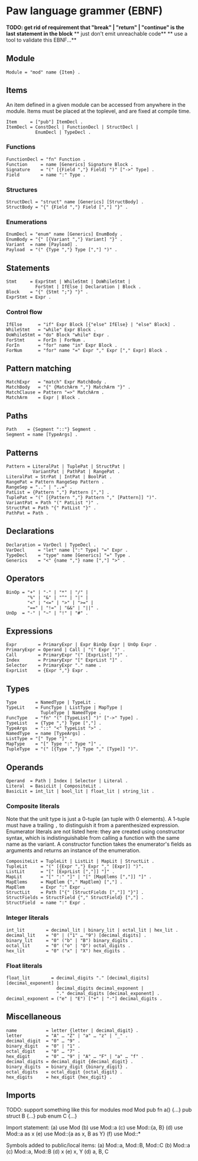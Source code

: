 # Paw language grammer (EBNF)
**TODO: get rid of requirement that "break" | "return" | "continue" is the last statement in the block**
**      just don't emit unreachable code**
**      use a tool to validate this EBNF...**

## Module
```ebnf
Module = "mod" name {Item} .
```

## Items
An item defined in a given module can be accessed from anywhere in the module.
Items must be placed at the toplevel, and are fixed at compile time.
```ebnf
Item     = ["pub"] ItemDecl .
ItemDecl = ConstDecl | FunctionDecl | StructDecl | 
           EnumDecl | TypeDecl .
```

### Functions
```ebnf
FunctionDecl = "fn" Function .
Function     = name [Generics] Signature Block .
Signature    = "(" [{Field ","} Field] ")" ["->" Type] .
Field        = name ":" Type .
```

### Structures
```ebnf
StructDecl = "struct" name [Generics] [StructBody] .
StructBody = "{" {Field ","} Field [","] "}" .
```

### Enumerations
```ebnf
EnumDecl = "enum" name [Generics] EnumBody .
EnumBody = "{" [{Variant ","} Variant] "}" .
Variant  = name [Payload] .
Payload  = "(" {Type ","} Type [","] ")" .
```

## Statements
```ebnf
Stmt     = ExprStmt | WhileStmt | DoWhileStmt |
           ForStmt | IfElse | Declaration | Block .
Block    = "{" {Stmt ";"} "}" .
ExprStmt = Expr .
```

### Control flow
```ebnf
IfElse      = "if" Expr Block [{"else" IfElse} | "else" Block] .
WhileStmt   = "while" Expr Block .
DoWhileStmt = "do" Block "while" Expr .
ForStmt     = ForIn | ForNum .
ForIn       = "for" name "in" Expr Block .
ForNum      = "for" name "=" Expr "," Expr ["," Expr] Block .
```

## Pattern matching
```ebnf
MatchExpr   = "match" Expr MatchBody .
MatchBody   = "{" {MatchArm ","} MatchArm "}" .
MatchClause = Pattern "=>" MatchArm .
MatchArm    = Expr | Block .
```

## Paths
```ebnf
Path    = {Segment "::"} Segment .
Segment = name [TypeArgs] .
```

## Patterns
```ebnf
Pattern = LiteralPat | TuplePat | StructPat | 
          VariantPat | PathPat | RangePat .
LiteralPat = StrPat | IntPat | BoolPat .
RangePat = Pattern RangeSep Pattern .
RangeSep = ".." | "..=" .
PatList = {Pattern ","} Pattern [","] .
TuplePat = "(" [{Pattern ","} Pattern "," [Pattern]] ")".
VariantPat = Path "(" PatList ")" .
StructPat = Path "{" PatList "}" .
PathPat = Path .
```

## Declarations
```ebnf
Declaration = VarDecl | TypeDecl .
VarDecl     = "let" name [":" Type] "=" Expr .
TypeDecl    = "type" name [Generics] "=" Type .
Generics    = "<" {name ","} name [","] ">" .
```

## Operators
```ebnf
BinOp = "+" | "-" | "*" | "/" |
        "%" | "&" | "^" | "|" |
        "<" | "<=" | ">" | ">=" | 
        "==" | "!=" | "&&" | "||" .
UnOp  = "-" | "~" | "!" | "#" .
```

## Expressions
```ebnf
Expr        = PrimaryExpr | Expr BinOp Expr | UnOp Expr . 
PrimaryExpr = Operand | Call | "(" Expr ")" .
Call        = PrimaryExpr "(" [ExprList] ")" .
Index       = PrimaryExpr "[" ExprList "]" .
Selector    = PrimaryExpr "." name .
ExprList    = {Expr ","} Expr .
```

## Types
```ebnf
Type       = NamedType | TypeLit .
TypeLit    = FuncType | ListType | MapType | 
             TupleType | NamedType .
FuncType   = "fn" "(" [TypeList] ")" ["->" Type] .
TypeList   = {Type ","} Type [","] .
TypeArgs   = "::" "<" TypeList ">" .
NamedType  = name [TypeArgs] .
ListType = "[" Type "]" .
MapType    = "[" Type ":" Type "]" .
TupleType  = "(" [{Type ","} Type "," [Type]] ")".
```

## Operands
```ebnf
Operand  = Path | Index | Selector | Literal .
Literal  = BasicLit | CompositeLit .
BasicLit = int_lit | bool_lit | float_lit | string_lit .
```

### Composite literals
Note that the unit type is just a 0-tuple (an tuple with 0 elements).
A 1-tuple must have a trailing `,` to distinguish it from a parenthesized expression.
Enumerator literals are not listed here: they are created using constructor syntax, which is indistinguishable from calling a function with the same name as the variant.
A constructor function takes the enumerator's fields as arguments and returns an instance of the enumeration.
```ebnf
CompositeLit = TupleLit | ListLit | MapLit | StructLit .
TupleLit     = "(" [{Expr ","} Expr "," [Expr]] ")".
ListLit      = "[" [ExprList [","]] "]" .
MapLit       = "[" ":" "]" | "[" [MapElems [","]] "]" .
MapElems     = MapElem {"," MapElem} [","] .
MapElem      = Expr ":" Expr .
StructLit    = Path ["{" [StructFields [","]] "}"] .
StructFields = StructField {"," StructField} [","] .
StructField  = name ":" Expr .
```

### Integer literals
```ebnf
int_lit        = decimal_lit | binary_lit | octal_lit | hex_lit .
decimal_lit    = "0" | ("1" … "9") [decimal_digits] .
binary_lit     = "0" ("b" | "B") binary_digits .
octal_lit      = "0" ("o" | "O") octal_digits .
hex_lit        = "0" ("x" | "X") hex_digits .
```

### Float literals
```ebnf
float_lit        = decimal_digits "." [decimal_digits] [decimal_exponent] |
                   decimal_digits decimal_exponent |
                   "." decimal_digits [decimal_exponent] .
decimal_exponent = ("e" | "E") ["+" | "-"] decimal_digits .
```

## Miscellaneous
```ebnf
name           = letter {letter | decimal_digit} .
letter         = "A" … "Z" | "a" … "z" | "_" .
decimal_digit  = "0" … "9" .
binary_digit   = "0" | "1" .
octal_digit    = "0" … "7" .
hex_digit      = "0" … "9" | "A" … "F" | "a" … "f" .
decimal_digits = decimal_digit {decimal_digit} .
binary_digits  = binary_digit {binary_digit} .
octal_digits   = octal_digit {octal_digit} .
hex_digits     = hex_digit {hex_digit} .
```

## Imports
TODO: support something like this for modules
mod Mod
pub fn a() {...}
pub struct B {...}
pub enum C {...}

Import statement:
(a) use Mod
(b) use Mod::a
(c) use Mod::{a, B}
(d) use Mod::a as x
(e) use Mod::{a as x, B as Y}
(f) use Mod::*

Symbols added to public/local items:
(a) Mod::a, Mod::B, Mod::C
(b) Mod::a
(c) Mod::a, Mod::B
(d) x
(e) x, Y
(d) a, B, C


